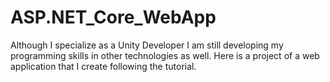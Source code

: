 # ASP.NET_Core_WebApp

Although I specialize as a Unity Developer I am still developing my programming skills in other technologies as well. Here is a project of a web application that I create following the tutorial.
